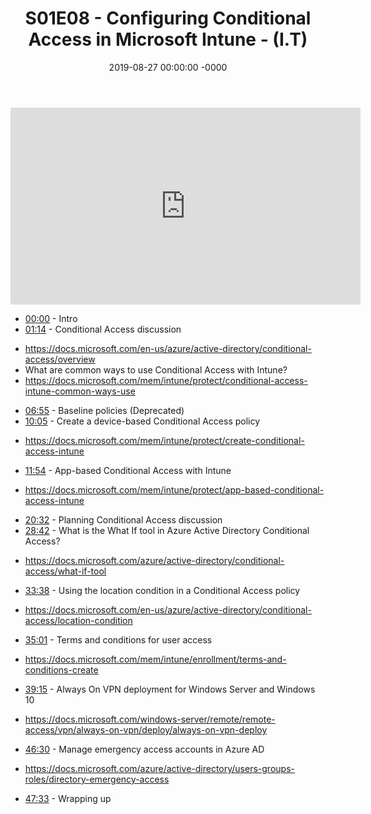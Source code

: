 ﻿---
layout: post
title: "S01E08 - Configuring Conditional Access in Microsoft Intune - (I.T)"
date: 2019-08-27 00:00:00 -0000
categories:
---

<iframe loading="lazy" width="560" height="315" src="https://www.youtube.com/embed/yI3PDQHaAp8" title="YouTube video player" frameborder="0" allow="accelerometer; autoplay; clipboard-write; encrypted-media; gyroscope; picture-in-picture" allowfullscreen></iframe>

 * [00:00](https://www.youtube.com/watch?v=yI3PDQHaAp8&t=0s) - Intro
 * [01:14](https://www.youtube.com/watch?v=yI3PDQHaAp8&t=74s) - Conditional Access discussion
- https://docs.microsoft.com/en-us/azure/active-directory/conditional-access/overview
- What are common ways to use Conditional Access with Intune?
- https://docs.microsoft.com/mem/intune/protect/conditional-access-intune-common-ways-use
 * [06:55](https://www.youtube.com/watch?v=yI3PDQHaAp8&t=415s) - Baseline policies (Deprecated)
 * [10:05](https://www.youtube.com/watch?v=yI3PDQHaAp8&t=605s) - Create a device-based Conditional Access policy
-  https://docs.microsoft.com/mem/intune/protect/create-conditional-access-intune
 * [11:54](https://www.youtube.com/watch?v=yI3PDQHaAp8&t=714s) - App-based Conditional Access with Intune
- https://docs.microsoft.com/mem/intune/protect/app-based-conditional-access-intune
 * [20:32](https://www.youtube.com/watch?v=yI3PDQHaAp8&t=1232s) - Planning Conditional Access discussion
 * [28:42](https://www.youtube.com/watch?v=yI3PDQHaAp8&t=1722s) - What is the What If tool in Azure Active Directory Conditional Access?
- https://docs.microsoft.com/azure/active-directory/conditional-access/what-if-tool
 * [33:38](https://www.youtube.com/watch?v=yI3PDQHaAp8&t=2018s) - Using the location condition in a Conditional Access policy
- https://docs.microsoft.com/en-us/azure/active-directory/conditional-access/location-condition
 * [35:01](https://www.youtube.com/watch?v=yI3PDQHaAp8&t=2101s) - Terms and conditions for user access
-  https://docs.microsoft.com/mem/intune/enrollment/terms-and-conditions-create
 * [39:15](https://www.youtube.com/watch?v=yI3PDQHaAp8&t=2355s) - Always On VPN deployment for Windows Server and Windows 10
-  https://docs.microsoft.com/windows-server/remote/remote-access/vpn/always-on-vpn/deploy/always-on-vpn-deploy
 * [46:30](https://www.youtube.com/watch?v=yI3PDQHaAp8&t=2790s) - Manage emergency access accounts in Azure AD
- https://docs.microsoft.com/azure/active-directory/users-groups-roles/directory-emergency-access
 * [47:33](https://www.youtube.com/watch?v=yI3PDQHaAp8&t=2853s) - Wrapping up


